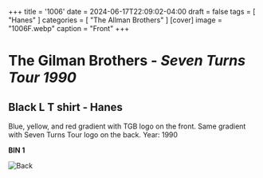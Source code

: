 +++
title = '1006'
date = 2024-06-17T22:09:02-04:00
draft = false
tags = [ "Hanes" ]
categories = [ "The Allman Brothers" ]
[cover]
image = "1006F.webp"
caption = "Front"
+++
# The Gilman Brothers - *Seven Turns Tour 1990*
## Black L T shirt - Hanes
Blue, yellow, and red gradient with TGB logo on the front. Same gradient with Seven Turns Tour logo on the back. Year: 1990

**BIN 1**

![Back](/1006B.webp)